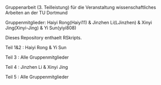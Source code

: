 Gruppenarbeit (3. Teilleistung) für die Veranstaltung wissenschaftliches Arbeiten an der TU Dortmund

Gruppenmitglieder: Haiyi Rong(Haiyi11) & Jinzhen Li(LJinzhen) & Xinyi Jing(Xinyi-Jing) & Yi Sun(yiyi808)

Dieses Repository enthaelt RSkripts.

Teil 1&2 : Haiyi Rong & Yi Sun

Teil 3 : Alle Gruppenmitglieder

Teil 4 : Jinzhen Li & Xinyi Jing

Teil 5 : Alle Gruppenmitglieder
